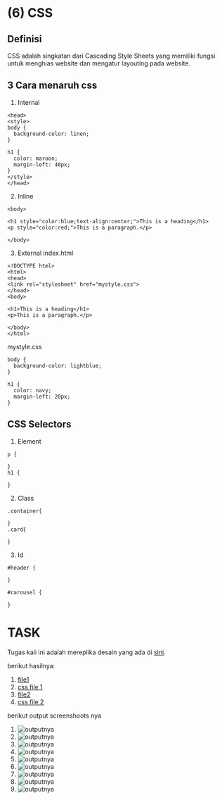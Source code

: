 # (6) CSS

## Definisi

CSS adalah singkatan dari Cascading Style Sheets yang memiliki fungsi untuk menghias website dan mengatur layouting pada website.

## 3 Cara menaruh css

1. Internal

```
<head>
<style>
body {
  background-color: linen;
}

h1 {
  color: maroon;
  margin-left: 40px;
}
</style>
</head>
```

2. Inline

```
<body>

<h1 style="color:blue;text-align:center;">This is a heading</h1>
<p style="color:red;">This is a paragraph.</p>

</body>
```

3. External
   index.html

```
<!DOCTYPE html>
<html>
<head>
<link rel="stylesheet" href="mystyle.css">
</head>
<body>

<h1>This is a heading</h1>
<p>This is a paragraph.</p>

</body>
</html>
```

mystyle.css

```
body {
  background-color: lightblue;
}

h1 {
  color: navy;
  margin-left: 20px;
}
```

## CSS Selectors

1. Element

```
p {

}
h1 {

}
```

2. Class

```
.container{

}
.card{

}
```

3. Id

```
#header {

}

#carousel {

}
```
# TASK
Tugas kali ini adalah mereplika desain yang ada di [sini](https://docs.google.com/document/d/1RFrqbkqwNSf9vWmV2ujNNlm0MWbZhXOrzi0H6yplXZk/edit).

berikut hasilnya:
1. [file1](praktikum/file1.html)
2. [css file 1](praktikum/style.css)
3. [file2](praktikum/file1.html)
4. [css file 2](praktikum/stylesheet.css)

berikut output screenshoots nya
1. ![outputnya](screenshots/file1.png)
2. ![outputnya](screenshots/file1HTML.png)
3. ![outputnya](screenshots/file1CSS.png)
4. ![outputnya](screenshots/file2.png)
5. ![outputnya](screenshots/file2HTML.png)
6. ![outputnya](screenshots/file2HTML1.png)
7. ![outputnya](screenshots/file2RESPONSIVE.png)
8. ![outputnya](screenshots/file2CSS.png)
9. ![outputnya](screenshots/file2CSS1.png)
